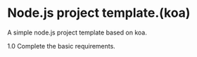 # Node.js project template.(koa)
A simple node.js project template based on koa.

1.0 Complete the basic requirements.
